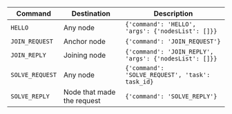 | Command | Destination | Description |
| --- | --- | --- |
| `HELLO` | Any node | ```{'command': 'HELLO', 'args': {'nodesList': []}}```  |
| `JOIN_REQUEST` | Anchor node | ```{'command': 'JOIN_REQUEST'}``` |
| `JOIN_REPLY` | Joining node | ```{'command': 'JOIN_REPLY', 'args': {'nodesList': []}}``` |
| `SOLVE_REQUEST` | Any node | ```{'command': 'SOLVE_REQUEST', 'task': task_id}``` |
| `SOLVE_REPLY` | Node that made the request | ```{'command': 'SOLVE_REPLY'}``` |
